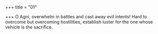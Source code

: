 +++
title = "01"

+++
O Agni, overwhelm in battles and cast away evil intents!
Hard to overcome but overcoming hostilities, establish luster for the one  whose vehicle is the sacrifice. 